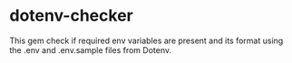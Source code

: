 # dotenv-checker
This gem check if required env variables are present and its format using the .env and .env.sample files from Dotenv.
